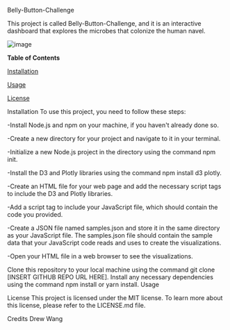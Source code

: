 Belly-Button-Challenge

This project is called Belly-Button-Challenge, and it is an interactive dashboard that explores the microbes that colonize the human navel.



![image](https://user-images.githubusercontent.com/119364045/230503541-ba2a909b-1c4e-4e04-8bde-d7f281f00783.png)


**Table of Contents**

[Installation](#installation)

[Usage](#usage)

[License](#license)

Installation
To use this project, you need to follow these steps:

-Install Node.js and npm on your machine, if you haven't already done so.

-Create a new directory for your project and navigate to it in your terminal.

-Initialize a new Node.js project in the directory using the command npm init.

-Install the D3 and Plotly libraries using the command npm install d3 plotly.

-Create an HTML file for your web page and add the necessary script tags to include the D3 and Plotly libraries.

-Add a script tag to include your JavaScript file, which should contain the code you provided.

-Create a JSON file named samples.json and store it in the same directory as your JavaScript file. The samples.json file should contain the sample data that your           JavaScript code reads and uses to create the visualizations.

-Open your HTML file in a web browser to see the visualizations.



Clone this repository to your local machine using the command git clone [INSERT GITHUB REPO URL HERE].
Install any necessary dependencies using the command npm install or yarn install.
Usage



License
This project is licensed under the MIT license. To learn more about this license, please refer to the LICENSE.md file.

Credits
Drew Wang

